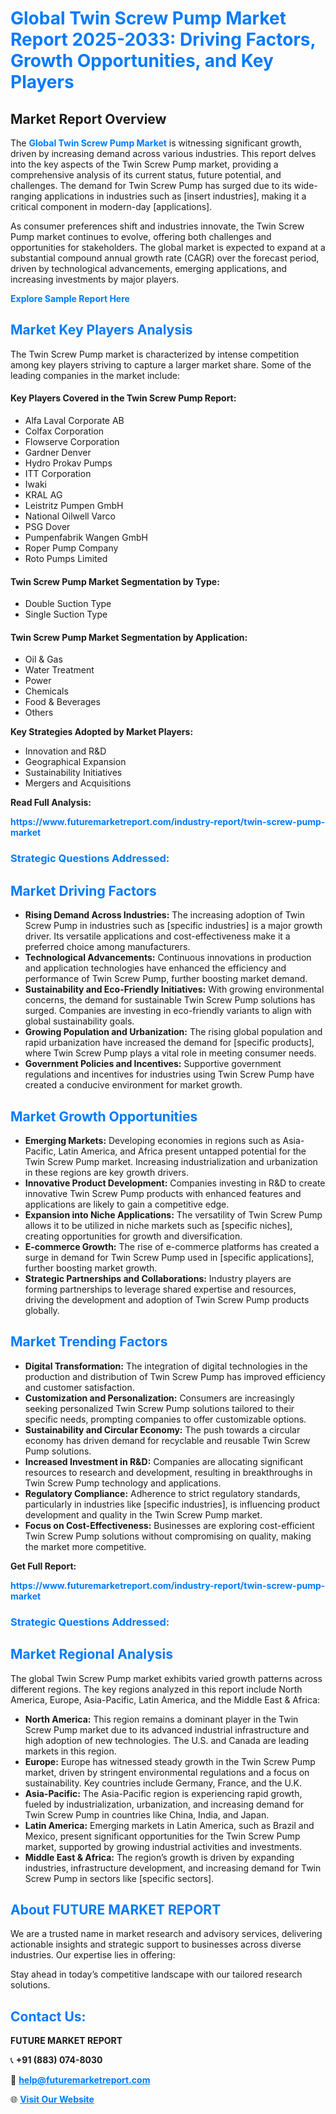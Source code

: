 <h1 style="color: #007BFF;">Global Twin Screw Pump Market Report 2025-2033: Driving Factors, Growth Opportunities, and Key Players</h1>

<section id="overview">
<h2>Market Report Overview</h2>
<p>The <a href="https://www.futuremarketreport.com/industry-report/twin-screw-pump-market" style="color: #007BFF; text-decoration: none;"><strong>Global Twin Screw Pump Market</strong></a> is witnessing significant growth, driven by increasing demand across various industries. This report delves into the key aspects of the Twin Screw Pump market, providing a comprehensive analysis of its current status, future potential, and challenges. The demand for Twin Screw Pump has surged due to its wide-ranging applications in industries such as [insert industries], making it a critical component in modern-day [applications].</p>
<p>As consumer preferences shift and industries innovate, the Twin Screw Pump market continues to evolve, offering both challenges and opportunities for stakeholders. The global market is expected to expand at a substantial compound annual growth rate (CAGR) over the forecast period, driven by technological advancements, emerging applications, and increasing investments by major players.</p>
</section>

<section id="overview">
<p><a href="https://www.futuremarketreport.com/request-sample/reportId=84030" style="color: #007BFF; text-decoration: none;"><strong>Explore Sample Report Here</strong></a></p>
</section>

<section id="key-players">
<h2 style="color: #007BFF;">Market Key Players Analysis</h2>
<p>The Twin Screw Pump market is characterized by intense competition among key players striving to capture a larger market share. Some of the leading companies in the market include:</p>
<h4>Key Players Covered in the Twin Screw Pump Report:</h4>
<ul><li>Alfa Laval Corporate AB</li><li>Colfax Corporation</li><li>Flowserve Corporation</li><li>Gardner Denver</li><li>Hydro Prokav Pumps</li><li>ITT Corporation</li><li>Iwaki</li><li>KRAL AG</li><li>Leistritz Pumpen GmbH</li><li>National Oilwell Varco</li><li>PSG Dover</li><li>Pumpenfabrik Wangen GmbH</li><li>Roper Pump Company</li><li>Roto Pumps Limited</li></ul>
<h4>Twin Screw Pump Market Segmentation by Type:</h4>
<ul><li>Double Suction Type</li><li>Single Suction Type</li></ul>

<h4>Twin Screw Pump Market Segmentation by Application:</h4>
<ul><li>Oil &amp; Gas</li><li>Water Treatment</li><li>Power</li><li>Chemicals</li><li>Food &amp; Beverages</li><li>Others</li></ul>
<p><strong>Key Strategies Adopted by Market Players:</strong></p>
<ul>
<li>Innovation and R&D</li>
<li>Geographical Expansion</li>
<li>Sustainability Initiatives</li>
<li>Mergers and Acquisitions</li>
</ul>
</section>

<section>
<p><strong>Read Full Analysis: </strong></p><a href="https://www.futuremarketreport.com/industry-report/twin-screw-pump-market" style="color: #007BFF; text-decoration: none;"><strong>https://www.futuremarketreport.com/industry-report/twin-screw-pump-market</strong></a>
<h3 style="color: #007BFF;">Strategic Questions Addressed:</h3>
</section>

<section id="driving-factors">
<h2 style="color: #007BFF;">Market Driving Factors</h2>
<ul>
<li><strong>Rising Demand Across Industries:</strong> The increasing adoption of Twin Screw Pump in industries such as [specific industries] is a major growth driver. Its versatile applications and cost-effectiveness make it a preferred choice among manufacturers.</li>
<li><strong>Technological Advancements:</strong> Continuous innovations in production and application technologies have enhanced the efficiency and performance of Twin Screw Pump, further boosting market demand.</li>
<li><strong>Sustainability and Eco-Friendly Initiatives:</strong> With growing environmental concerns, the demand for sustainable Twin Screw Pump solutions has surged. Companies are investing in eco-friendly variants to align with global sustainability goals.</li>
<li><strong>Growing Population and Urbanization:</strong> The rising global population and rapid urbanization have increased the demand for [specific products], where Twin Screw Pump plays a vital role in meeting consumer needs.</li>
<li><strong>Government Policies and Incentives:</strong> Supportive government regulations and incentives for industries using Twin Screw Pump have created a conducive environment for market growth.</li>
</ul>
</section>

<section id="growth-opportunities">
<h2 style="color: #007BFF;">Market Growth Opportunities</h2>
<ul>
<li><strong>Emerging Markets:</strong> Developing economies in regions such as Asia-Pacific, Latin America, and Africa present untapped potential for the Twin Screw Pump market. Increasing industrialization and urbanization in these regions are key growth drivers.</li>
<li><strong>Innovative Product Development:</strong> Companies investing in R&D to create innovative Twin Screw Pump products with enhanced features and applications are likely to gain a competitive edge.</li>
<li><strong>Expansion into Niche Applications:</strong> The versatility of Twin Screw Pump allows it to be utilized in niche markets such as [specific niches], creating opportunities for growth and diversification.</li>
<li><strong>E-commerce Growth:</strong> The rise of e-commerce platforms has created a surge in demand for Twin Screw Pump used in [specific applications], further boosting market growth.</li>
<li><strong>Strategic Partnerships and Collaborations:</strong> Industry players are forming partnerships to leverage shared expertise and resources, driving the development and adoption of Twin Screw Pump products globally.</li>
</ul>
</section>

<section id="trending-factors">
<h2 style="color: #007BFF;">Market Trending Factors</h2>
<ul>
<li><strong>Digital Transformation:</strong> The integration of digital technologies in the production and distribution of Twin Screw Pump has improved efficiency and customer satisfaction.</li>
<li><strong>Customization and Personalization:</strong> Consumers are increasingly seeking personalized Twin Screw Pump solutions tailored to their specific needs, prompting companies to offer customizable options.</li>
<li><strong>Sustainability and Circular Economy:</strong> The push towards a circular economy has driven demand for recyclable and reusable Twin Screw Pump solutions.</li>
<li><strong>Increased Investment in R&D:</strong> Companies are allocating significant resources to research and development, resulting in breakthroughs in Twin Screw Pump technology and applications.</li>
<li><strong>Regulatory Compliance:</strong> Adherence to strict regulatory standards, particularly in industries like [specific industries], is influencing product development and quality in the Twin Screw Pump market.</li>
<li><strong>Focus on Cost-Effectiveness:</strong> Businesses are exploring cost-efficient Twin Screw Pump solutions without compromising on quality, making the market more competitive.</li>
</ul>
</section>

<section>
<p><strong>Get Full Report: </strong></p><a href="https://www.futuremarketreport.com/industry-report/twin-screw-pump-market" style="color: #007BFF; text-decoration: none;"><strong>https://www.futuremarketreport.com/industry-report/twin-screw-pump-market</strong></a>
<h3 style="color: #007BFF;">Strategic Questions Addressed:</h3>
</section>


<section id="regional-analysis">
<h2 style="color: #007BFF;">Market Regional Analysis</h2>
<p>The global Twin Screw Pump market exhibits varied growth patterns across different regions. The key regions analyzed in this report include North America, Europe, Asia-Pacific, Latin America, and the Middle East & Africa:</p>
<ul>
<li><strong>North America:</strong> This region remains a dominant player in the Twin Screw Pump market due to its advanced industrial infrastructure and high adoption of new technologies. The U.S. and Canada are leading markets in this region.</li>
<li><strong>Europe:</strong> Europe has witnessed steady growth in the Twin Screw Pump market, driven by stringent environmental regulations and a focus on sustainability. Key countries include Germany, France, and the U.K.</li>
<li><strong>Asia-Pacific:</strong> The Asia-Pacific region is experiencing rapid growth, fueled by industrialization, urbanization, and increasing demand for Twin Screw Pump in countries like China, India, and Japan.</li>
<li><strong>Latin America:</strong> Emerging markets in Latin America, such as Brazil and Mexico, present significant opportunities for the Twin Screw Pump market, supported by growing industrial activities and investments.</li>
<li><strong>Middle East & Africa:</strong> The region’s growth is driven by expanding industries, infrastructure development, and increasing demand for Twin Screw Pump in sectors like [specific sectors].</li>
</ul>
</section>

<footer>
<h2 style="color: #007BFF;">About FUTURE MARKET REPORT</h2>
<p>We are a trusted name in market research and advisory services, delivering actionable insights and strategic support to businesses across diverse industries. Our expertise lies in offering:</p>

<p>Stay ahead in today’s competitive landscape with our tailored research solutions.</p>

<h2 style="color: #007BFF;">Contact Us:</h2>
<p><strong>FUTURE MARKET REPORT</strong></p>
<p>📞 <strong>+91 (883) 074-8030</strong></p>
<p>📧 <strong><a href="mailto:help@futuremarketreport.com" style="color: #007BFF;">help@futuremarketreport.com</a></strong></p>
<p>🌐 <strong><a href="https://www.futuremarketreport.com/" style="color: #007BFF;">Visit Our Website</a></strong></p>
</footer>
